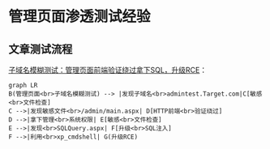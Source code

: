 # 管理页面渗透测试经验

## 文章测试流程

[子域名模糊测试：管理页面前端验证绕过拿下SQL，升级RCE](./子域名模糊测试：管理页面前端验证绕过拿下SQL，升级RCE.md)：

```mermaid
graph LR
B(管理页面<br>子域名模糊测试) --> |发现子域名<br>admintest.Target.com|C[敏感<br>文件检查] 
C -->|发现敏感文件<br>/admin/main.aspx| D[HTTP前端<br>验证绕过]
D -->|拿下管理<br>系统权限| E[敏感<br>文件检查]
E -->|发现<br>SQLQuery.aspx| F[升级<br>SQL注入]
F -->|利用<br>xp_cmdshell| G(升级RCE)
```



